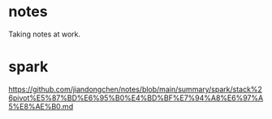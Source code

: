 # notes
Taking notes at work.

# spark
https://github.com/jiandongchen/notes/blob/main/summary/spark/stack%26pivot%E5%87%BD%E6%95%B0%E4%BD%BF%E7%94%A8%E6%97%A5%E8%AE%B0.md
